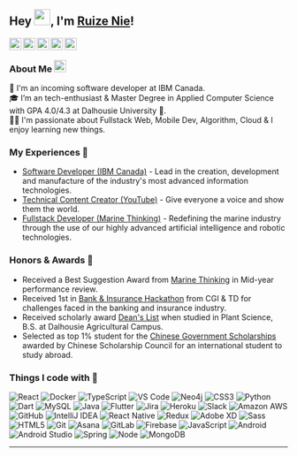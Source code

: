 ## Hey <img src="https://github.com/TheDudeThatCode/TheDudeThatCode/blob/master/Assets/Hi.gif" width="29px">, I'm [Ruize Nie](https://ruizenie.com/)! 

<a href="https://www.linkedin.com/in/ruize-nie-99b251140/">
  <img align="left" width="22px" src="https://cdn.jsdelivr.net/npm/simple-icons@v3/icons/linkedin.svg"  />
</a>
<a href="https://www.facebook.com/profile.php?id=100013284134591&ref=bookmarks" target="_blank">
  <img align="left" width="22px" src="https://cdn.jsdelivr.net/npm/simple-icons@v3/icons/facebook.svg" />
</a>
<a href="https://www.youtube.com/channel/UCWiC79M4FJ-Ylvk7lkk3n5A">
  <img align="left" width="22px" src="https://cdn.jsdelivr.net/npm/simple-icons@v3/icons/youtube.svg" />
</a>
<a href="mailto:ruize.nie@gmail.com">
  <img align="left" width="22px" src="https://cdn.jsdelivr.net/npm/simple-icons@v3/icons/gmail.svg" />
</a>
<a href="https://www.patreon.com/fullstackschool" target="_blank">
  <img align="left" width="22px" src="https://cdn.jsdelivr.net/npm/simple-icons@v3/icons/patreon.svg" />
</a>

<br />

### About Me <img src="https://emojis.slackmojis.com/emojis/images/1531849430/4246/blob-sunglasses.gif?1531849430" width="22"/>
💼 I'm an incoming software developer at IBM Canada. </br>
🎓 I’m an tech-enthusiast & Master Degree in Applied Computer Science with GPA 4.0/4.3 at Dalhousie University 🏫. </br>
👨‍💻 I'm passionate about Fullstack Web, Mobile Dev, Algorithm, Cloud & I enjoy learning new things. </br>

### My Experiences 🙌
- [Software Developer (IBM Canada)](https://www.ibm.com/ca-en) - Lead in the creation, development and manufacture of the industry's most advanced information technologies.
- [Technical Content Creator (YouTube)](https://www.youtube.com/channel/UCWiC79M4FJ-Ylvk7lkk3n5A) - Give everyone a voice and show them the world.
- [Fullstack Developer (Marine Thinking)](https://www.marinethinking.com/) - Redefining the marine industry through the use of our highly advanced artificial intelligence and robotic technologies.

### Honors & Awards 🏅
- Received a Best Suggestion Award from [Marine Thinking](https://www.marinethinking.com/) in Mid-year performance review.
- Received 1st in [Bank & Insurance Hackathon](https://www.hackathon.com/event/banking-and-insurance-hackathon-92216366635) from CGI & TD for challenges faced in the banking and insurance industry.
- Received scholarly award [Dean's List](http://dal.ca/) when studied in Plant Science, B.S. at Dalhousie Agricultural Campus.
- Selected as top 1% student for the [Chinese Government Scholarships](https://www.chinesescholarshipcouncil.com/) awarded by Chinese Scholarship Council for an international student to study abroad.

### Things I code with 🚀
![React](http://img.shields.io/badge/-React-61DAFB?style=flat-square&logo=react&logoColor=white)
![Docker](http://img.shields.io/badge/-Docker-2496ED?style=flat-square&logo=docker&logoColor=white)
![TypeScript](https://img.shields.io/badge/-TypeScript-007ACC?style=flat-square&logo=typescript&logoColor=white)
![VS Code](http://img.shields.io/badge/-VS%20Code-007ACC?style=flat-square&logo=visual-studio-code&logoColor=white)
![Neo4j](http://img.shields.io/badge/-Neo4j-008CC1?style=flat-square&logo=neo4j&logoColor=white)
![CSS3](https://img.shields.io/badge/-CSS3-%231572B6?style=flat-square&logo=css3)
![Python](http://img.shields.io/badge/-Python-3776AB?style=flat-square&logo=python&logoColor=white)
![Dart](https://img.shields.io/badge/-Dart-3776AB?style=flat-square&logo=dart&logoColor=white)
![MySQL](https://img.shields.io/badge/-MySQL-336791?style=flat-square&logo=mysql&logoColor=white)
![Java](http://img.shields.io/badge/-Java-007396?style=flat-square&logo=java)
![Flutter](https://img.shields.io/badge/-Flutter-02569B?style=flat-square&logo=flutter&logoColor=white)
![Jira](https://img.shields.io/badge/-Jira-0052CC?style=flat-square&logo=jira)
![Heroku](http://img.shields.io/badge/-heroku-6762A6?style=flat-square&logo=heroku&logoColor=white)
![Slack](https://img.shields.io/badge/-Slack-4A154B?style=flat-square&logo=slack)
![Amazon AWS](http://img.shields.io/badge/-Aamazon%20AWS-232F3E?style=flat-square&logo=amazon&logoColor=white)
![GitHub](https://img.shields.io/badge/-GitHub-181717?style=flat-square&logo=github)
![IntelliJ IDEA](http://img.shields.io/badge/-IntelliJ%20IDEA-000000?style=flat-square&logo=intellij-idea&logoColor=white)
![React Native](http://img.shields.io/badge/-React%20Native-61DAFB?style=flat-square&logo=react&color=black)
![Redux](https://img.shields.io/badge/-Redux-764ABC?style=flat-square&logo=redux&logoColor=white)
![Adobe XD](http://img.shields.io/badge/-Abode%20XD-E222AC?style=flat-square&logo=adobe-xd&logoColor=white)
![Sass](https://img.shields.io/badge/-Sass-%23CC6699?style=flat-square&logo=sass&logoColor=white)
![HTML5](https://img.shields.io/badge/-HTML5-%23E44D27?style=flat-square&logo=html5&logoColor=white)
![Git](https://img.shields.io/badge/-Git-%23F05032?style=flat-square&logo=git&logoColor=white)
![Asana](https://img.shields.io/badge/-Asana-F95353?style=flat-square&logo=asana)
![GitLab](https://img.shields.io/badge/-GitLab-FCA121?style=flat-square&logo=gitlab&logoColor=white)
![Firebase](https://img.shields.io/badge/-Firebase-FFCA28?style=flat-square&logo=firebase&logoColor=white)
![JavaScript](http://img.shields.io/badge/-JavaScript-F7DF1E?style=flat-square&logo=javascript&logoColor=white)
![Android](http://img.shields.io/badge/-Android-3DDC84?style=flat-square&logo=android&logoColor=white)
![Android Studio](http://img.shields.io/badge/-Android%20Studio-3DDC84?style=flat-square&logo=android-studio&logoColor=white)
![Spring](http://img.shields.io/badge/-Spring-6DB33F?style=flat-square&logo=spring&logoColor=white)
![Node](http://img.shields.io/badge/-Node-339933?style=flat-square&logo=node.js&logoColor=white)
![MongoDB](http://img.shields.io/badge/-MongoDB-47A248?style=flat-square&logo=mongodb&logoColor=white)

<!-- 
### Recently I'm coding in...

<a href="https://codestats.net/users/Rea2er">
  <img src='https://codestats-readme.wegfan.cn/history-graph/Rea2er?width=850&height=300&timezone=08:00&history_days=14&max_languages=9&language_colors=["3e4053","f15854","5da5da","faa43a","60bd68","f17cb0","b2912f","decf3f","b276b2","808080"]' alt="WEGFan's Code::Stats history graph" />
</a> -->

---
